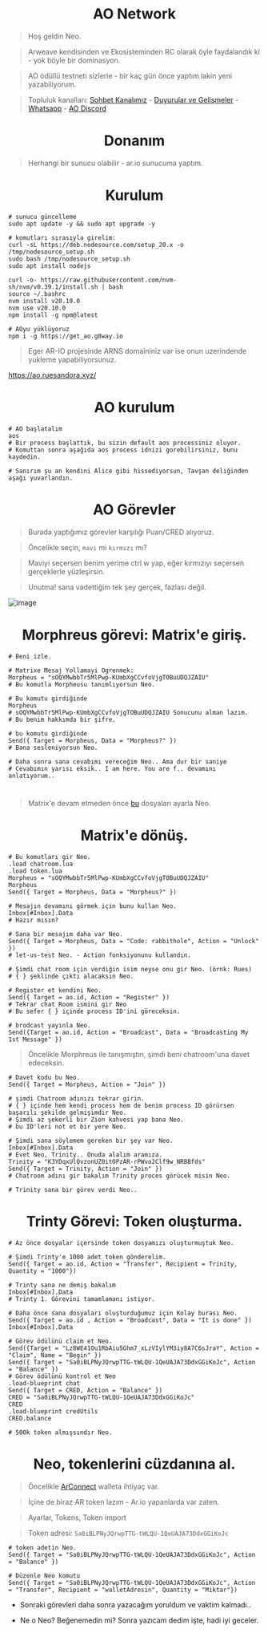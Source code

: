 <h1 align="center"> AO Network </h1>

> Hoş geldin Neo.

> Arweave kendisinden ve Ekosisteminden RC olarak öyle faydalandık ki - yok böyle bir dominasyon.

> AO ödüllü testneti sizlerle - bir kaç gün önce yaptım lakin yeni yazabiliyorum.

> Topluluk kanalları: [Sohbet Kanalımız](https://t.me/RuesChat) - [Duyurular ve Gelişmeler](https://t.me/RuesAnnouncement) - [Whatsapp](https://whatsapp.com/channel/0029VaBcj7V1dAw1H2KhMk34) - [AO Discord](https://discord.gg/mSguxVuV)

<h1 align="center"> Donanım </h1>

> Herhangi bir sunucu olabilir - ar.io sunucuma yaptım.

<h1 align="center"> Kurulum </h1>

```console
# sunucu güncelleme
sudo apt update -y && sudo apt upgrade -y

# komutları sırasıyla girelim:
curl -sL https://deb.nodesource.com/setup_20.x -o /tmp/nodesource_setup.sh
sudo bash /tmp/nodesource_setup.sh
sudo apt install nodejs

curl -o- https://raw.githubusercontent.com/nvm-sh/nvm/v0.39.1/install.sh | bash
source ~/.bashrc
nvm install v20.10.0
nvm use v20.10.0
npm install -g npm@latest

# AOyu yüklüyoruz
npm i -g https://get_ao.g8way.io
```

> Eger AR-IO projesinde ARNS domaininiz var ise onun uzerindende yukleme yapabiliyorsunuz.

https://ao.ruesandora.xyz/

<h1 align="center"> AO kurulum </h1>

```console
# AO başlatalım
aos
# Bir process başlattık, bu sizin default aos processiniz oluyor.
# Komuttan sonra aşağıda aos process idnizi gorebilirsiniz, bunu kaydedin.

# Sanırım şu an kendini Alice gibi hissediyorsun, Tavşan deliğinden aşağı yuvarlandın.
```

<h1 align="center"> AO Görevler </h1>

> Burada yaptığımız görevler karşılığı Puan/CRED alıyoruz.

> Öncelikle seçin, `mavi` mi `kırmızı` mı?

> Maviyi seçersen benim yerime ctrl w yap, eğer kırmızıyı seçersen gerçeklerle yüzleşirsin.

> Unutma! sana vadettiğim tek şey gerçek, fazlası değil.

![image](https://github.com/ruesandora/AO/assets/101149671/64034e80-1798-4434-8cd5-44e9ca0bf4a3)

<h1 align="center"> Morphreus görevi: Matrix'e giriş. </h1>

```console
# Beni izle.

# Matrixe Mesaj Yollamayi Ogrenmek:
Morpheus = "sOQYMwbbTr5MlPwp-KUmbXgCCvfoVjgTOBuUDQJZAIU"
# Bu komutla Morpheusu tanımlıyorsun Neo.

# Bu komutu girdiğinde
Morpheus
# sOQYMwbbTr5MlPwp-KUmbXgCCvfoVjgTOBuUDQJZAIU Sonucunu alman lazım.
# Bu benim hakkımda bir şifre.

# bu komutu girdiğinde
Send({ Target = Morpheus, Data = "Morpheus?" })
# Bana sesleniyorsun Neo.

# Daha sonra sana cevabımı vereceğim Neo.. Ama dur bir saniye
# Cevabımın yarısı eksik.. I am here. You are f.. devamını anlatıyorum..
```

#

> Matrix'e devam etmeden önce [bu](https://github.com/ruesandora/AO/blob/main/chatroom.md) dosyaları ayarla Neo.

<h1 align="center"> Matrix'e dönüş. </h1>

```console
# Bu komutları gir Neo.
.load chatroom.lua
.load token.lua
Morpheus = "sOQYMwbbTr5MlPwp-KUmbXgCCvfoVjgTOBuUDQJZAIU"
Morpheus
Send({ Target = Morpheus, Data = "Morpheus?" })

# Mesajın devamını görmek için bunu kullan Neo.
Inbox[#Inbox].Data
# Hazır mısın?

# Sana bir mesajım daha var Neo.
Send({ Target = Morpheus, Data = "Code: rabbithole", Action = "Unlock" })
# let-us-test Neo. - Action fonksiyonunu kullandın.

# Şimdi chat room için verdiğin isim neyse onu gir Neo. (örnk: Rues)
# { } şeklinde çıktı alacaksın Neo.

# Register et kendini Neo.
Send({ Target = ao.id, Action = "Register" })
# Tekrar chat Room ismini gir Neo
# Bu sefer { } içinde process ID'ini göreceksin.

# brodcast yayınla Neo.
Send({Target = ao.id, Action = "Broadcast", Data = "Broadcasting My 1st Message" })
```

> Öncelikle Morphreus ile tanışmıştın, şimdi beni chatroom'una davet edeceksin.

```console
# Davet kodu bu Neo.
Send({ Target = Morpheus, Action = "Join" })

# şimdi Chatroom adınızı tekrar girin.
# { } içinde hem kendi process hem de benim process ID görürsen başarılı şekilde gelmişimdir Neo.
# Şimdi az şekerli bir Zion kahvesi yap bana Neo.
# bu ID'leri not et bir yere Neo.

# Şimdi sana söylemem gereken bir şey var Neo.
Inbox[#Inbox].Data 
# Evet Neo, Trinity.. Onuda alalım aramıza.
Trinity = "K3YDqxUlQvzonUZ0itOPzAR-rPWvo2Clf9w_NRBBfds"
Send({ Target = Trinity, Action = "Join" })
# Chatroom adını gir bakalım Trinity proces görücek misin Neo.

# Trinity sana bir görev verdi Neo..
````

<h1 align="center"> Trinty Görevi: Token oluşturma. </h1>


```console
# Az önce dosyalar içersinde token dosyamızı oluşturmuştuk Neo.

# Şimdi Trinty'e 1000 adet token gönderelim.
Send({ Target = ao.id, Action = "Transfer", Recipient = Trinity, Quantity = "1000"})

# Trinty sana ne demiş bakalım
Inbox[#Inbox].Data 
# Trinty 1. Görevini tamamlamanı istiyor.

# Daha önce sana dosyaları oluşturduğumuz için Kolay burası Neo.
Send({ Target = ao.id , Action = "Broadcast", Data = "It is done" })
Inbox[#Inbox].Data 

# Görev ödülünü claim et Neo.
Send({Target = "Lz8WE41Ou1RbAiu5Ghm7_xLzVIylYM3iy8A7C6sJraY", Action = "Claim", Name = "Begin" })
Send({ Target = "Sa0iBLPNyJQrwpTTG-tWLQU-1QeUAJA73DdxGGiKoJc", Action = "Balance" })
# Görev ödülünü kontrol et Neo
.load-blueprint chat
Send({ Target = CRED, Action = "Balance" })
CRED = "Sa0iBLPNyJQrwpTTG-tWLQU-1QeUAJA73DdxGGiKoJc"
CRED
.load-blueprint credUtils
CRED.balance

# 500k token almışsındır Neo.
```

<h1 align="center"> Neo, tokenlerini cüzdanına al. </h1>

> Öncelikle [ArConnect](https://www.arconnect.io/) walleta ihtiyaç var.

> İçine de biraz AR token lazım - Ar.io yapanlarda var zaten.

> Ayarlar, Tokens, Token import

> Token adresi: `Sa0iBLPNyJQrwpTTG-tWLQU-1QeUAJA73DdxGGiKoJc`


```console
# token adetin Neo.
Send({ Target = "Sa0iBLPNyJQrwpTTG-tWLQU-1QeUAJA73DdxGGiKoJc", Action = "Balance" })

# Düzenle Neo komutu
Send({ Target = "Sa0iBLPNyJQrwpTTG-tWLQU-1QeUAJA73DdxGGiKoJc", Action = "Transfer", Recipient = "walletAdresin", Quantity = "Miktar"})
```

* Sonraki görevleri daha sonra yazacağım yoruldum ve vaktim kalmadı..

* Ne o Neo? Beğenemedin mi? Sonra yazıcam dedim işte, hadi iyi geceler.
